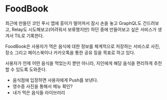 # FoodBook 

  최근에 만들던 코인 푸시 앱에 흥미가 떨어져서 잠시 손을 놓고 GraphQL도 건드려보고, Relay도 시도해보고(어려워서 보류했지만) 하던 중에 만들어보고 싶은 서비스가 생겨서 TIL로 기록한다. 

  FoodBook은 사용자가 먹은 음식에 대한 정보를 체계적으로 저장하는 서비스로 사진, 장소 그리고 페이스북이나 카카오톡을 통한 공유 등을 목표로 하고 있다. 

  사용자가 언제 어떤 음식을 먹었는지 뿐만 아니라, 지인에게 해당 음식을 편리하게 추천할 수 있도록 도와준다.

  - 음식점에 입장하면 사용자에게 Push를 보낸다. 
  - 영수증 사진을 통해서 메뉴 확인? 
  - 내가 먹은 음식들 라이브러리
  
